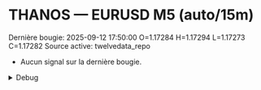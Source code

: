 # THANOS — EURUSD M5 (auto/15m)
Dernière bougie: 2025-09-12 17:50:00  O=1.17284  H=1.17294  L=1.17273  C=1.17282
Source active: twelvedata_repo

- Aucun signal sur la dernière bougie.

<details><summary>Debug</summary>

- TD_API_KEY manquant.

</details>